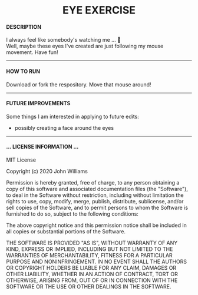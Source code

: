 <div align='center'>

# EYE EXERCISE
</div>
 
  #### DESCRIPTION

  I always feel like somebody's watching me ... :eyes: <br>
  Well, maybe these eyes I've created are just following my mouse movement. Have fun!
  <br>
  
  ***
    
  #### HOW TO RUN
  
  Download or fork the respository. 
  Move that mouse around!
  
  ***
    
  #### FUTURE IMPROVEMENTS
  
  Some things I am interested in applying to future edits:
  
  - possibly creating a face around the eyes

 ***


  #### ... LICENSE INFORMATION ...
  
MIT License

Copyright (c) 2020 John Williams

Permission is hereby granted, free of charge, to any person obtaining a copy
of this software and associated documentation files (the "Software"), to deal
in the Software without restriction, including without limitation the rights
to use, copy, modify, merge, publish, distribute, sublicense, and/or sell
copies of the Software, and to permit persons to whom the Software is
furnished to do so, subject to the following conditions:

The above copyright notice and this permission notice shall be included in all
copies or substantial portions of the Software.

THE SOFTWARE IS PROVIDED "AS IS", WITHOUT WARRANTY OF ANY KIND, EXPRESS OR
IMPLIED, INCLUDING BUT NOT LIMITED TO THE WARRANTIES OF MERCHANTABILITY,
FITNESS FOR A PARTICULAR PURPOSE AND NONINFRINGEMENT. IN NO EVENT SHALL THE
AUTHORS OR COPYRIGHT HOLDERS BE LIABLE FOR ANY CLAIM, DAMAGES OR OTHER
LIABILITY, WHETHER IN AN ACTION OF CONTRACT, TORT OR OTHERWISE, ARISING FROM,
OUT OF OR IN CONNECTION WITH THE SOFTWARE OR THE USE OR OTHER DEALINGS IN THE
SOFTWARE.

  
 
